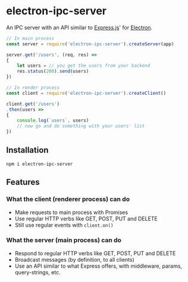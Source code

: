 electron-ipc-server
===

An IPC server with an API similar to [Express.js](https://github.com/expressjs/express)' for [Electron](https://github.com/electron/electron).

```javascript
// In main process
const server = require('electron-ipc-server').createServer(app)

server.get('/users', (req, res) =>
{
    let users = // you get the users from your backend
    res.status(200).send(users)
})
```

```javascript
// In render process
const client = require('electron-ipc-server').createClient()

client.get('/users')
.then(users =>
{
    console.log(`users`, users)
    // now go and do something with your users' list
})
```

## Installation
```
npm i electron-ipc-server
```

## Features
### What the client (renderer process) can do
* Make requests to main process with Promises
* Use regular HTTP verbs like GET, POST, PUT and DELETE
* Still use regular events with `client.on()`

### What the server (main process) can do
* Respond to regular HTTP verbs like GET, POST, PUT and DELETE
* Broadcast messages (by definition, to all clients)
* Use an API similar to what Express offers, with middleware, params, query-strings, etc.
